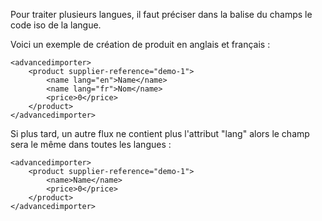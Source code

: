 Pour traiter plusieurs langues, il faut préciser dans la balise du champs le code iso de la langue.

Voici un exemple de création de produit en anglais et français :

```
<advancedimporter>
    <product supplier-reference="demo-1">
        <name lang="en">Name</name>
        <name lang="fr">Nom</name>
        <price>0</price>
    </product>
</advancedimporter>
```

Si plus tard, un autre flux ne contient plus l'attribut "lang" alors le champ sera le même dans toutes les langues :

```
<advancedimporter>
    <product supplier-reference="demo-1">
        <name>Name</name>
        <price>0</price>
    </product>
</advancedimporter>
```
